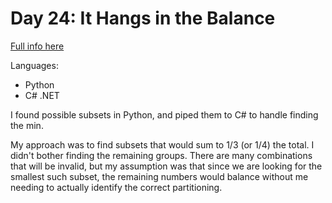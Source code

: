 # Day 24: It Hangs in the Balance

[Full info here](https://adventofcode.com/2015/day/24)

Languages:
* Python
* C# .NET

I found possible subsets in Python, and piped them to C# to handle finding
the min.

My approach was to find subsets that would sum to 1/3 (or 1/4) the total. I
didn't bother finding the remaining groups. There are many combinations that
will be invalid, but my assumption was that since we are looking for the 
smallest such subset, the remaining numbers would balance without me needing
to actually identify the correct partitioning.

